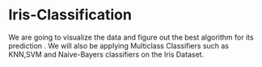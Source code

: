 # Iris-Classification
We are going to visualize the data and figure out the best algorithm for its prediction .
We will also be applying Multiclass Classifiers such as KNN,SVM and Naive-Bayers classifiers on the Iris Dataset.
